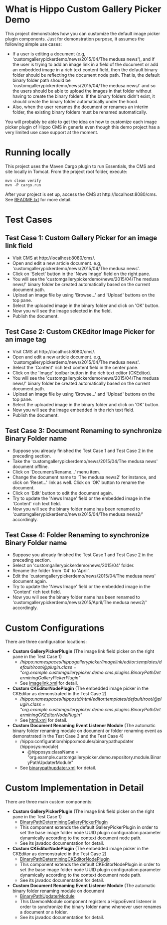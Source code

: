 What is Hippo Custom Gallery Picker Demo
========================================
This project demonstrates how you can customize the default image picker plugin components.
Just for demonstration purpose, it assumes the following simple use cases:
- If a user is editing a document (e.g, 'customgallerypickerdemo/news/2015/04/The medusa news'), and if the user is trying to add an image link in a field of the document or add an embedded image in a rich text content field, then the default binary folder should be reflecting the document node path. That is, the default binary folder path should be 'customgallerypickerdemo/news/2015/04/The medusa news/' and so the users should be able to upload the images in that folder without having to create the binary folders. If the binary folders didn't exist, it should create the binary folder automatically under the hood.
- Also, when the user renames the document or renames an interim folder, the existing binary folders must be renamed automatically.

You will probably be able to get the idea on how to customize each image picker plugin of Hippo CMS in generla even though this demo project has a very limited use case support at the moment.

Running locally
===============
This project uses the Maven Cargo plugin to run Essentials, the CMS and site locally in Tomcat.
From the project root folder, execute:

    mvn clean verify
    mvn -P cargo.run

After your project is set up, access the CMS at http://localhost:8080/cms.
See [README.txt](./README.txt) for more detail.

Test Cases
==========

Test Case 1: Custom Gallery Picker for an image link field
--------------------------------------------------------
- Visit CMS at http://localhost:8080/cms/.
- Open and edit a new article document. e.g, 'customgallerypickerdemo/news/2015/04/The medusa news'.
- Click on 'Select' button in the 'News Image' field on the right pane.
- You will see the 'customgallerypickerdemo/news/2015/04/The medusa news/' binary folder be created automatically based on the current document path.
- Upload an image file by using 'Browse...' and 'Upload' buttons on the top pane.
- Select the uploaded image in the binary folder and click on 'OK' button.
- Now you will see the image selected in the field.
- Publish the document.

Test Case 2: Custom CKEditor Image Picker for an image tag
----------------------------------------------------------
- Visit CMS at http://localhost:8080/cms/.
- Open and edit a new article document. e.g, 'customgallerypickerdemo/news/2015/04/The medusa news'.
- Select the 'Content' rich text content field in the center pane.
- Click on the 'Image' toolbar button in the rich text editor (CKEditor).
- You will see the 'customgallerypickerdemo/news/2015/04/The medusa news/' binary folder be created automatically based on the current document path.
- Upload an image file by using 'Browse...' and 'Upload' buttons on the top pane.
- Select the uploaded image in the binary folder and click on 'OK' button.
- Now you will see the image embedded in the rich text field.
- Publish the document.

Test Case 3: Document Renaming to synchronize Binary Folder name
----------------------------------------------------------------
- Suppose you already finished the Test Case 1 and Test Case 2 in the preceding section.
- Take the 'customgallerypickerdemo/news/2015/04/The medusa news' document offline.
- Click on 'Document/Rename...' menu item.
- Change the document name to 'The medusa news2' for instance, and click on 'Reset...' link as well. Click on 'OK' button to rename the document.
- Click on 'Edit' button to edit the document again.
- Try to update the 'News Image' field or the embedded image in the 'Content' rich text field.
- Now you will see the binary folder name has been renamed to 'customgallerypickerdemo/news/2015/04/The medusa news2/' accordingly.

Test Case 4: Folder Renaming to synchronize Binary Folder name
----------------------------------------------------------------
- Suppose you already finished the Test Case 1 and Test Case 2 in the preceding section.
- Select on 'customgallerypickerdemo/news/2015/04' folder.
- Rename the folder from '04' to 'April'.
- Edit the 'customgallerypickerdemo/news/2015/04/The medusa news' document again.
- Try to update the 'News Image' field or the embedded image in the 'Content' rich text field.
- Now you will see the binary folder name has been renamed to 'customgallerypickerdemo/news/2015/April/The medusa news2/' accordingly.

Custom Configurations
=====================
There are three configuration locations:
- **Custom GalleryPickerPlugin** (The image link field picker on the right pane in the Test Case 1)
  - */hippo:namespaces/hippogallerypicker/imagelink/editor:templates/_default_/root/@plugin.class = "org.example.customgallerypicker.demo.cms.plugins.BinaryPathDeterminingGalleryPickerPlugin"*
  - See [imagelink.xml](bootstrap/configuration/src/main/resources/namespaces/hippogallerypicker/imagelink.xml) for detail.
- **Custom CKEditorNodePlugin** (The embedded image picker in the CKEditor as demonstrated in the Test Case 2)
  - */hippo:namespaces/hippostd/html/editor:templates/_default_/root/@plugin.class = "org.example.customgallerypicker.demo.cms.plugins.BinaryPathDeterminingCKEditorNodePlugin"*
  - See [html.xml](bootstrap/configuration/src/main/resources/namespaces/hippostd/html.xml) for detail.
- **Custom Document Renaming Event Listener Module** (The automatic binary folder renaming module on document or folder renaming event as demonstrated in the Test Case 3 and the Test Case 4)
  - /hippo:configuration/hippo:modules/binarypathupdater (hipposys:module)
    - @hipposys:className = "org.example.customgallerypicker.demo.repository.module.BinaryPathUpdaterModule"
  - See [binarypathupdater.xml](bootstrap/configuration/src/main/resources/configuration/modules/binarypathupdater.xml) for detail.

Custom Implementation in Detail
===============================
There are three main custom components:
- **Custom GalleryPickerPlugin** (The image link field picker on the right pane in the Test Case 1)
  - [BinaryPathDeterminingGalleryPickerPlugin](cms/src/main/java/org/example/customgallerypicker/demo/cms/plugins/BinaryPathDeterminingGalleryPickerPlugin.java)
  - This component extends the default GalleryPickerPlugin in order to set the base image folder node UUID plugin configuration parameter dynamically according to the context document node path.
  - See its javadoc documentation for detail.
- **Custom CKEditorNodePlugin** (The embedded image picker in the CKEditor as demonstrated in the Test Case 2)
  - [BinaryPathDeterminingCKEditorNodePlugin](cms/src/main/java/org/example/customgallerypicker/demo/cms/plugins/BinaryPathDeterminingCKEditorNodePlugin.java)
  - This component extends the default CKEditorNodePlugin in order to set the base image folder node UUID plugin configuration parameter dynamically according to the context document node path.
  - See its javadoc documentation for detail.
- **Custom Document Renaming Event Listener Module** (The automatic binary folder renaming module on document 
  - [BinaryPathUpdaterModule](cms/src/main/java/org/example/customgallerypicker/demo/repository/module/BinaryPathUpdaterModule.java)
  - This DaemonModule component registers a HippoEvent listener in order to synchronize the binary folder name whenever user renames a document or a folder.
  - See its javadoc documentation for detail.

